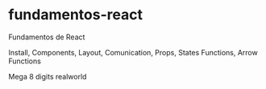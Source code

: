 # fundamentos-react
Fundamentos de React

Install,
Components,
Layout,
Comunication,
Props, States
Functions, Arrow Functions

Mega 8 digits realworld
